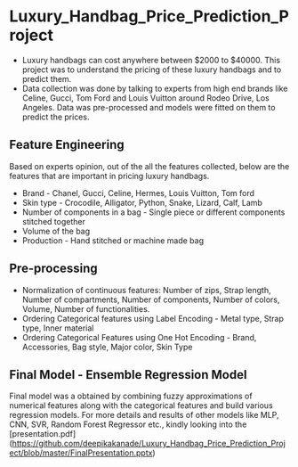# Luxury_Handbag_Price_Prediction_Project

- Luxury handbags can cost anywhere between $2000 to $40000. This project was to understand the pricing of these luxury handbags and to predict them.
- Data collection was done by talking to experts from high end brands like Celine, Gucci, Tom Ford and Louis Vuitton around Rodeo Drive, Los Angeles. Data was pre-processed and models were fitted on them to predict the prices.

## Feature Engineering
Based on experts opinion, out of the all the features collected, below are the features that are important in pricing luxury handbags.

- Brand - Chanel, Gucci, Celine, Hermes, Louis Vuitton, Tom ford
- Skin type - Crocodile, Alligator, Python, Snake, Lizard, Calf, Lamb
- Number of components in a bag - Single piece or different components stitched together
- Volume of the bag
- Production - Hand stitched or machine made bag

## Pre-processing
- Normalization of continuous features: Number of zips, Strap length, Number of compartments, Number of components, Number of  colors, Volume, Number of functionalities.
- Ordering Categorical features using Label Encoding - Metal type, Strap type, Inner material
- Ordering Categorical Features using One Hot Encoding - Brand, Accessories, Bag style, Major color, Skin Type

## Final Model - Ensemble Regression Model
Final model was a obtained by combining fuzzy approximations of numerical features along with the categorical features and build various regression models. For more details and results of other models like MLP, CNN, SVR, Random Forest Regressor etc., kindly looking into the [presentation.pdf] (https://github.com/deepikakanade/Luxury_Handbag_Price_Prediction_Project/blob/master/FinalPresentation.pptx) 
